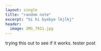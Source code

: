 ```yaml
---
layout: single
title: "random note"
excerpt: "hi hi byebye lkjlkj"
header:
  image: IMG_7911.jpg
---
```

trying this out to see if it works. tester post
